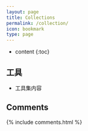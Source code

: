 ```yaml
---
layout: page
title: Collections
permalink: /collection/
icon: bookmark
type: page
---
```


* content
{:toc}

## 工具

* 工具集内容

## Comments

{% include comments.html %}
